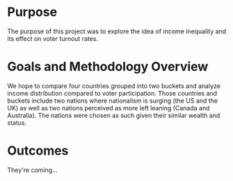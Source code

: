 # Purpose
The purpose of this project was to explore the idea of income inequality and its effect on voter turnout rates.

# Goals and Methodology Overview
We hope to compare four countries grouped into two buckets and analyze income distribution compared to voter participation.
Those countries and buckets include two nations where nationalism is surging (the US and the UK) as well as two nations perceived as
more left leaning (Canada and Australia). The nations were chosen as such given their similar wealth and status.

# Outcomes
They're coming...
